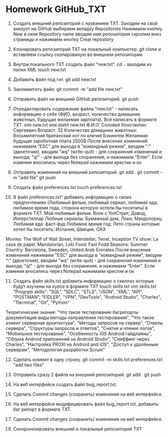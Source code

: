 # Homework GitHub_TXT
1. Создать внешний репозиторий c названием TXT.
Заходим на свой аккаунт на GitHub выбираем вкладку Repositories 
Нажимаем кнопку New в окне Repository name вводим имя репозитория
скролим вниз страницы и нажимаем кнопку Creat repository
 
2. Клонировать репозиторий TXT на локальный компьютер.
git clone и вставляем ссылку скопированую во внешнем репозитории
 
3. Внутри локального TXT создать файл “new.txt”.
cd .. ваходим из папки XML 
touch new.txt
 
4. Добавить файл под гит.
git add new.txt
 
5. Закоммитить файл.
git commit -m "add file new.txt"
 
6. Отправить файл на внешний GitHub репозиторий.
git push
 
7. Отредактировать содержание файла “new.txt” - написать информацию о себе (ФИО, возраст, количество домашних животных, будущая желаемая зарплата). Всё написать в формате TXT.
 vim new.txt или statrt new.txt
Ф.И.О: Соловей Константин Сергеевич 
Возраст: 32 
Количество домашних животных: Восьмилетний британский кот по кличке Бэкингем 
Желаемая будущая зароботная плата 2500$ 
После внесения изменений нажимаем "ESC" для выхода в "командный режим", вводим ":" (двоеточие), вводим "wq" (write-quit) - для сохранения изменений и выхода; "q!" - для выхода без сохранения, и нажимаем "Enter".
Если измения вносились через Notepad нажимаем крестик и ок 
 
 8. Отправить изменения на внешний репозиторий.
 git add .
 git commit -m "add file"
 git push 
 
9. Создать файл preferences.txt
 touch preferences.txt

10. В файл preferences.txt” добавить информацию о своих предпочтениях (Любимый фильм, любимый сериал, любимая еда, любимое время года, сторона которую хотели бы посетить) в формате TXT.
Мой любимый фильм: Волк с УолСтрит, Довод, Интерстеллар 
Любиые сериалы: Бумажный дом, Локи, Мандолорец
Любимая еда: фаст-фуд
Любимое время год: Лето
страны которые хотел бы посетить: Испания, Швеция, ОАЭ

Movies: The Wolf of Wall Street, Interstellar, Tenet, Inception
TV show: La casa de papel, Mandalorian, Loki
Food: Fast Fodd
Seasons: Summer
Country: Barcelona, Sweeden, United Arab Emirates
После внесения изменений нажимаем "ESC" для выхода в "командный режим", вводим ":" (двоеточие), вводим "wq" (write-quit) - для сохранения изменений и выхода; "q!" - для выхода без сохранения, и нажимаем "Enter".
Если измения вносились через Notepad нажимаем крестик и ок 

11. Создать файл skills.txt добавить информацию о скиллах которые будут изучены на курсе в формате TXT
 touch skills.txt
vim skills.txt
 "Program skills": 
 "SQL",
 "SDLC",
 "STLS",
 "JSON",
 "XML",
 "API",
 "POSTMAN",
 "FIDLER",
 "VPN",
 "DevTools",
 "Android Studio",
 "Charles",
 "Tterminal",
 "Git",
 "Python"

Теоритические знания:
 "Что такое тестирование багрепорты документация виды методы направления тестирования",
 "Что такое клиент серверная архитектура",
 "Методы запросов на сервер",
 "Ответы сервера",
 "Структуры запросов и ответов",
 "Снятие и чтение логов",
 "Мобильное тестирование",
 "Особенность iOS Android гайдлайны",
 "Сборка Android приложений на Android Studio",
 "Сниффинг через Charles",
 "Настройка PROXI на Android and iOS",
 "Доступ к удалённым серверам",
 "Методология разработки Scrum"

12. Сделать коммит в одну строку.
git commit -m skills.txt preferences.txt "add two files"

13. Отправить сразу 2 файла на внешний репозиторий.
 git add . 
 git push

14. На веб интерфейсе создать файл bug_report.txt.
 
15. Сделать Commit changes (сохранить) изменения на веб интерфейсе.
 
16. На веб интерфейсе модифицировать файл bug_report.txt, добавить баг репорт в формате TXT.
 
17. Сделать Commit changes (сохранить) изменения на веб интерфейсе.
 
18. Синхронизировать внешний и локальный репозиторий TXT
